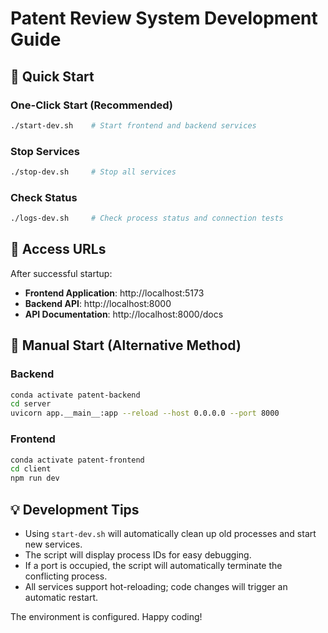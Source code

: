 # Patent Review System Development Guide

## 🚀 Quick Start

### One-Click Start (Recommended)
```bash
./start-dev.sh    # Start frontend and backend services
```

### Stop Services
```bash
./stop-dev.sh     # Stop all services
```

### Check Status
```bash
./logs-dev.sh     # Check process status and connection tests
```

## 📱 Access URLs

After successful startup:
- **Frontend Application**: http://localhost:5173
- **Backend API**: http://localhost:8000  
- **API Documentation**: http://localhost:8000/docs

## 🔧 Manual Start (Alternative Method)

### Backend
```bash
conda activate patent-backend
cd server
uvicorn app.__main__:app --reload --host 0.0.0.0 --port 8000
```

### Frontend
```bash
conda activate patent-frontend
cd client
npm run dev
```

## 💡 Development Tips

- Using `start-dev.sh` will automatically clean up old processes and start new services.
- The script will display process IDs for easy debugging.
- If a port is occupied, the script will automatically terminate the conflicting process.
- All services support hot-reloading; code changes will trigger an automatic restart.

The environment is configured. Happy coding!